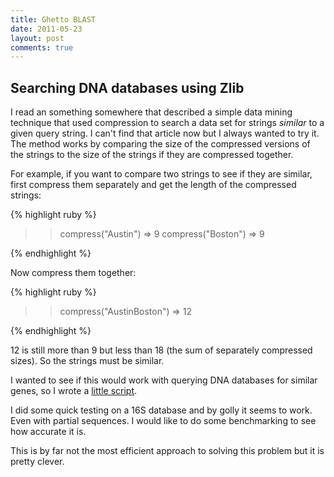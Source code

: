```yaml
---
title: Ghetto BLAST
date: 2011-05-23
layout: post
comments: true
---
```

## Searching DNA databases using Zlib

I read an something somewhere that described a simple data mining technique that used compression to search a data set for strings _similar_ to a given query string. I can't find that article now but I always wanted to try it. The method works by comparing the size of the compressed versions of the strings to the size of the strings if they are compressed together.

For example, if you want to compare two strings to see if they are similar, first compress them separately and get the length of the compressed strings:

{% highlight ruby %}

>> compress("Austin")
=> 9
>> compress("Boston")
=> 9

{% endhighlight %}

Now compress them together:

{% highlight ruby %}

>> compress("AustinBoston")
=> 12
		
{% endhighlight %}

12 is still more than 9 but less than 18 (the sum of separately compressed sizes). So the strings must be similar.

I wanted to see if this would work with querying DNA databases for similar genes, so I wrote a [little script](https://gist.github.com/987717).

I did some quick testing on a 16S database and by golly it seems to work. Even with partial sequences. I would like to do some benchmarking to see how accurate it is. 

This is by far not the most efficient approach to solving this problem but it is pretty clever.